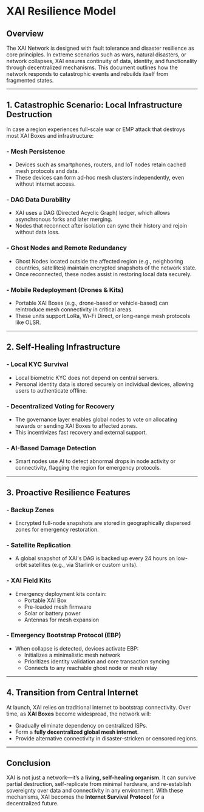 # XAI Resilience Model

## Overview

The XAI Network is designed with fault tolerance and disaster resilience as core principles. In extreme scenarios such as wars, natural disasters, or network collapses, XAI ensures continuity of data, identity, and functionality through decentralized mechanisms. This document outlines how the network responds to catastrophic events and rebuilds itself from fragmented states.

---

## 1. Catastrophic Scenario: Local Infrastructure Destruction

In case a region experiences full-scale war or EMP attack that destroys most XAI Boxes and infrastructure:

### - Mesh Persistence
- Devices such as smartphones, routers, and IoT nodes retain cached mesh protocols and data.
- These devices can form ad-hoc mesh clusters independently, even without internet access.

### - DAG Data Durability
- XAI uses a DAG (Directed Acyclic Graph) ledger, which allows asynchronous forks and later merging.
- Nodes that reconnect after isolation can sync their history and rejoin without data loss.

### - Ghost Nodes and Remote Redundancy
- Ghost Nodes located outside the affected region (e.g., neighboring countries, satellites) maintain encrypted snapshots of the network state.
- Once reconnected, these nodes assist in restoring local data securely.

### - Mobile Redeployment (Drones & Kits)
- Portable XAI Boxes (e.g., drone-based or vehicle-based) can reintroduce mesh connectivity in critical areas.
- These units support LoRa, Wi-Fi Direct, or long-range mesh protocols like OLSR.

---

## 2. Self-Healing Infrastructure

### - Local KYC Survival
- Local biometric KYC does not depend on central servers.
- Personal identity data is stored securely on individual devices, allowing users to authenticate offline.

### - Decentralized Voting for Recovery
- The governance layer enables global nodes to vote on allocating rewards or sending XAI Boxes to affected zones.
- This incentivizes fast recovery and external support.

### - AI-Based Damage Detection
- Smart nodes use AI to detect abnormal drops in node activity or connectivity, flagging the region for emergency protocols.

---

## 3. Proactive Resilience Features

### - Backup Zones
- Encrypted full-node snapshots are stored in geographically dispersed zones for emergency restoration.

### - Satellite Replication
- A global snapshot of XAI's DAG is backed up every 24 hours on low-orbit satellites (e.g., via Starlink or custom units).

### - XAI Field Kits
- Emergency deployment kits contain:
  - Portable XAI Box
  - Pre-loaded mesh firmware
  - Solar or battery power
  - Antennas for mesh expansion

### - Emergency Bootstrap Protocol (EBP)
- When collapse is detected, devices activate EBP:
  - Initializes a minimalistic mesh network
  - Prioritizes identity validation and core transaction syncing
  - Connects to any reachable ghost node or mesh relay

---

## 4. Transition from Central Internet

At launch, XAI relies on traditional internet to bootstrap connectivity. Over time, as **XAI Boxes** become widespread, the network will:

- Gradually eliminate dependency on centralized ISPs.
- Form a **fully decentralized global mesh internet**.
- Provide alternative connectivity in disaster-stricken or censored regions.

---

## Conclusion

XAI is not just a network—it’s a **living, self-healing organism**. It can survive partial destruction, self-replicate from minimal hardware, and re-establish sovereignty over data and connectivity in any environment. With these mechanisms, XAI becomes the **Internet Survival Protocol** for a decentralized future.


